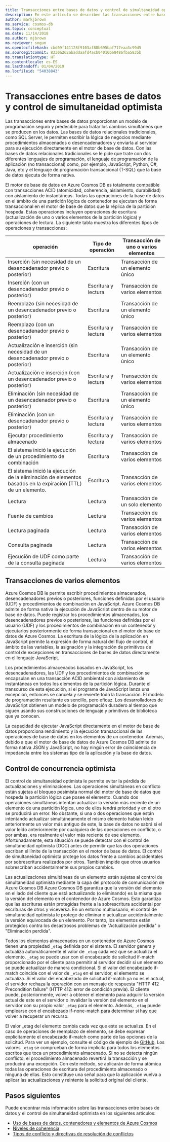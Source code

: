```yaml
---
title: Transacciones entre bases de datos y control de simultaneidad optimista en Azure Cosmos DB
description: En este artículo se describen las transacciones entre bases de datos y el control de simultaneidad optimista en Azure Cosmos DB
author: markjbrown
ms.service: cosmos-db
ms.topic: conceptual
ms.date: 11/14/2018
ms.author: mjbrown
ms.reviewer: sngun
ms.openlocfilehash: cbd09f141128f9103af88b695baf717eaa3c99d5
ms.sourcegitcommit: 8330a262abaddaafd4acb04016b68486fba5835b
ms.translationtype: HT
ms.contentlocale: es-ES
ms.lasthandoff: 01/04/2019
ms.locfileid: "54038843"
---
```

# <a name="database-transactions-and-optimistic-concurrency-control"></a>Transacciones entre bases de datos y control de simultaneidad optimista

Las transacciones entre bases de datos proporcionan un modelo de programación seguro y predecible para tratar los cambios simultáneos que se producen en los datos. Las bases de datos relacionales tradicionales, como SQL Server, le permiten escribir la lógica de negocios mediante procedimientos almacenados o desencadenadores y enviarla al servidor para su ejecución directamente en el motor de base de datos. Con las bases de datos relacionales tradicionales se le pide que trate con dos diferentes lenguajes de programación, el lenguaje de programación de la aplicación (no transaccional) como, por ejemplo, JavaScript, Python, C#, Java, etc y el lenguaje de programación transaccional (T-SQL) que la base de datos ejecuta de forma nativa.

El motor de base de datos en Azure Cosmos DB es totalmente compatible con transacciones ACID (atomicidad, coherencia, aislamiento, durabilidad) con aislamiento de instantáneas. Todas las operaciones de la base de datos en el ámbito de una partición lógica de contenedor se ejecutan de forma transaccional en el motor de base de datos que la réplica de la partición hospeda. Estas operaciones incluyen operaciones de escritura (actualización de uno o varios elementos de la partición lógica) y operaciones de lectura. La siguiente tabla muestra los diferentes tipos de operaciones y transacciones:

| **operación**  | **Tipo de operación** | **Transacción de uno o varios elementos** |
|---------|---------|---------|
| Inserción (sin necesidad de un desencadenador previo o posterior) | Escritura | Transacción de un elemento único |
| Inserción (con un desencadenador previo o posterior) | Escritura y lectura | Transacción de varios elementos |
| Reemplazo (sin necesidad de un desencadenador previo o posterior) | Escritura | Transacción de un elemento único |
| Reemplazo (con un desencadenador previo o posterior) | Escritura y lectura | Transacción de varios elementos |
| Actualización e inserción (sin necesidad de un desencadenador previo o posterior) | Escritura | Transacción de un elemento único |
| Actualización e inserción (con un desencadenador previo o posterior) | Escritura y lectura | Transacción de varios elementos |
| Eliminación (sin necesidad de un desencadenador previo o posterior) | Escritura | Transacción de un elemento único |
| Eliminación (con un desencadenador previo o posterior) | Escritura y lectura | Transacción de varios elementos |
| Ejecutar procedimiento almacenado | Escritura y lectura | Transacción de varios elementos |
| El sistema inició la ejecución de un procedimiento de combinación | Escritura | Transacción de varios elementos |
| El sistema inició la ejecución de la eliminación de elementos basados en la expiración (TTL) de un elemento. | Escritura | Transacción de varios elementos |
| Lectura | Lectura | Transacción de un solo elemento |
| Fuente de cambios | Lectura | Transacción de varios elementos |
| Lectura paginada | Lectura | Transacción de varios elementos |
| Consulta paginada | Lectura | Transacción de varios elementos |
| Ejecución de UDF como parte de la consulta paginada | Lectura | Transacción de varios elementos |

## <a name="multi-item-transactions"></a>Transacciones de varios elementos

Azure Cosmos DB le permite escribir procedimientos almacenados, desencadenadores previos o posteriores, funciones definidas por el usuario (UDF) y procedimientos de combinación en JavaScript. Azure Cosmos DB admite de forma nativa la ejecución de JavaScript dentro de su motor de base de datos. Puede registrar los procedimientos almacenados, los desencadenadores previos o posteriores, las funciones definidas por el usuario (UDF) y los procedimientos de combinación en un contenedor y ejecutarlos posteriormente de forma transaccional en el motor de base de datos de Azure Cosmos. La escritura de la lógica de la aplicación en JavaScript permite la expresión de forma natural del flujo de control, el ámbito de las variables, la asignación y la integración de primitivos de control de excepciones en transacciones de bases de datos directamente en el lenguaje JavaScript.

Los procedimientos almacenados basados en JavaScript, los desencadenadores, las UDF y los procedimientos de combinación se encapsulan en una transacción ACID ambiental con aislamiento de instantáneas en todos los elementos de la partición lógica. Durante el transcurso de esta ejecución, si el programa de JavaScript lanza una excepción, entonces se cancela y se revierte toda la transacción. El modelo de programación resultante es sencillo, pero eficaz. Los desarrolladores de JavaScript obtienen un modelo de programación duradero al tiempo que siguen usando sus construcciones de lenguaje y primitivos de biblioteca que ya conocen.

La capacidad de ejecutar JavaScript directamente en el motor de base de datos proporciona rendimiento y la ejecución transaccional de las operaciones de base de datos en los elementos de un contenedor. Además, debido a que el motor de base de datos de Azure Cosmos DB admite de forma nativa JSON y JavaScript, no hay ningún error de coincidencia de impedancia entre los sistemas tipo de la aplicación y la base de datos.

## <a name="optimistic-concurrency-control"></a>Control de concurrencia optimista 

El control de simultaneidad optimista le permite evitar la pérdida de actualizaciones y eliminaciones. Las operaciones simultáneas en conflicto están sujetas al bloqueo pesimista normal del motor de base de datos que hospeda la partición lógica que posee el elemento. Cuando dos operaciones simultáneas intentan actualizar la versión más reciente de un elemento de una partición lógica, uno de ellos tendrá prioridad y en el otro se producirá un error. No obstante, si una o dos operaciones que están intentando actualizar simultáneamente el mismo elemento habían leído anteriormente un valor más antiguo de este, la base de datos no sabrá si el valor leído anteriormente por cualquiera de las operaciones en conflicto, o por ambas, era realmente el valor más reciente de ese elemento. Afortunadamente, esta situación se puede detectar con el control de simultaneidad optimista (OCC) antes de permitir que las dos operaciones escriban el límite de la transacción en el motor de base de datos. El control de simultaneidad optimista protege los datos frente a cambios accidentales por sobrescritura realizados por otros. También impide que otros usuarios sobrescriban accidentalmente sus propios cambios.

Las actualizaciones simultáneas de un elemento están sujetas al control de simultaneidad optimista mediante la capa del protocolo de comunicación de Azure Cosmos DB Azure Cosmos DB garantiza que la versión del elemento en el lado del cliente que está actualizando (o eliminando) es la misma que la versión del elemento en el contenedor de Azure Cosmos. Esto garantiza que las escrituras están protegidas frente a la sobrescritura accidental por escrituras de otros y viceversa. En un entorno multiusuario, el control de simultaneidad optimista le protege de eliminar o actualizar accidentalmente la versión equivocada de un elemento. Por tanto, los elementos están protegidos contra los desastrosos problemas de "Actualización perdida" o "Eliminación perdida".

Todos los elementos almacenados en un contenedor de Azure Cosmos tienen una propiedad `_etag` definida por el sistema. El servidor genera y actualiza automáticamente el valor de `_etag` cada vez que se actualiza el elemento. `_etag` se puede usar con el encabezado de solicitud if-match proporcionado por el cliente para permitir al servidor decidir si un elemento se puede actualizar de manera condicional. Si el valor del encabezado if-match coincide con el valor de `_etag` en el servidor, el elemento se actualiza. Si el valor del encabezado de solicitud if-match ya no es el actual, el servidor rechaza la operación con un mensaje de respuesta "HTTP 412 Precondition failure" (HTTP 412: error de condición previa). El cliente puede, posteriormente, volver a obtener el elemento para adquirir la versión actual de este en el servidor o invalidar la versión del elemento en el servidor con su propio valor `_etag` para el elemento. Además, `_etag` puede emplearse con el encabezado if-none-match para determinar si hay que volver a recuperar un recurso. 

El valor _etag del elemento cambia cada vez que este se actualiza. En el caso de operaciones de reemplazo de elemento, se debe expresar explícitamente el encabezado if-match como parte de las opciones de la solicitud. Para ver un ejemplo, consulte el código de ejemplo de [GitHub](https://github.com/Azure/azure-documentdb-dotnet/blob/master/samples/code-samples/DocumentManagement/Program.cs#L398-L446). Los valores `_etag` se comprueban de forma implícita para todos los elementos escritos que toca un procedimiento almacenado. Si no se detecta ningún conflicto, el procedimiento almacenado revertirá la transacción y se producirá una excepción. Con este método, se aplicarán de forma atómica todas las operaciones de escritura del procedimiento almacenado o ninguna de ellas. Esto constituye una señal para que la aplicación vuelva a aplicar las actualizaciones y reintente la solicitud original del cliente.

## <a name="next-steps"></a>Pasos siguientes

Puede encontrar más información sobre las transacciones entre bases de datos y el control de simultaneidad optimista en los siguientes artículos:

- [Uso de bases de datos, contenedores y elementos de Azure Cosmos](databases-containers-items.md)
- [Niveles de coherencia](consistency-levels.md)
- [Tipos de conflicto y directivas de resolución de conflictos](conflict-resolution-policies.md)
